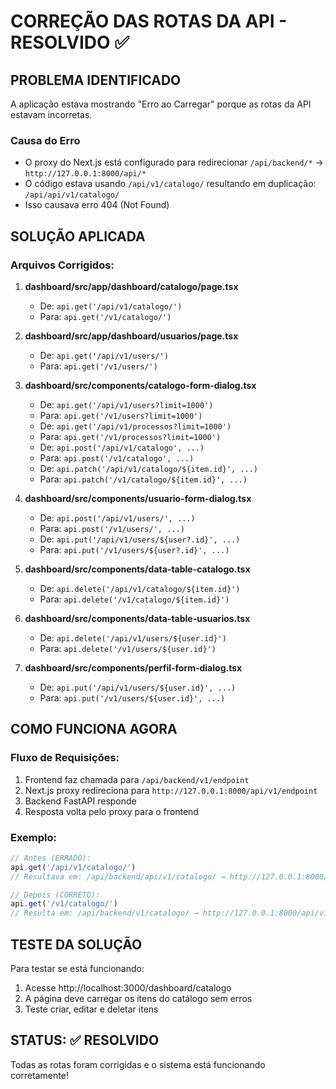 # CORREÇÃO DAS ROTAS DA API - RESOLVIDO ✅

## PROBLEMA IDENTIFICADO
A aplicação estava mostrando "Erro ao Carregar" porque as rotas da API estavam incorretas.

### Causa do Erro
- O proxy do Next.js está configurado para redirecionar `/api/backend/*` → `http://127.0.0.1:8000/api/*`
- O código estava usando `/api/v1/catalogo/` resultando em duplicação: `/api/api/v1/catalogo/`
- Isso causava erro 404 (Not Found)

## SOLUÇÃO APLICADA

### Arquivos Corrigidos:

1. **dashboard/src/app/dashboard/catalogo/page.tsx**
   - De: `api.get('/api/v1/catalogo/')`
   - Para: `api.get('/v1/catalogo/')`

2. **dashboard/src/app/dashboard/usuarios/page.tsx**
   - De: `api.get('/api/v1/users/')`
   - Para: `api.get('/v1/users/')`

3. **dashboard/src/components/catalogo-form-dialog.tsx**
   - De: `api.get('/api/v1/users?limit=1000')`
   - Para: `api.get('/v1/users?limit=1000')`
   - De: `api.get('/api/v1/processos?limit=1000')`
   - Para: `api.get('/v1/processos?limit=1000')`
   - De: `api.post('/api/v1/catalogo', ...)`
   - Para: `api.post('/v1/catalogo', ...)`
   - De: `api.patch('/api/v1/catalogo/${item.id}', ...)`
   - Para: `api.patch('/v1/catalogo/${item.id}', ...)`

4. **dashboard/src/components/usuario-form-dialog.tsx**
   - De: `api.post('/api/v1/users/', ...)`
   - Para: `api.post('/v1/users/', ...)`
   - De: `api.put('/api/v1/users/${user?.id}', ...)`
   - Para: `api.put('/v1/users/${user?.id}', ...)`

5. **dashboard/src/components/data-table-catalogo.tsx**
   - De: `api.delete('/api/v1/catalogo/${item.id}')`
   - Para: `api.delete('/v1/catalogo/${item.id}')`

6. **dashboard/src/components/data-table-usuarios.tsx**
   - De: `api.delete('/api/v1/users/${user.id}')`
   - Para: `api.delete('/v1/users/${user.id}')`

7. **dashboard/src/components/perfil-form-dialog.tsx**
   - De: `api.put('/api/v1/users/${user.id}', ...)`
   - Para: `api.put('/v1/users/${user.id}', ...)`

## COMO FUNCIONA AGORA

### Fluxo de Requisições:
1. Frontend faz chamada para `/api/backend/v1/endpoint`
2. Next.js proxy redireciona para `http://127.0.0.1:8000/api/v1/endpoint`
3. Backend FastAPI responde
4. Resposta volta pelo proxy para o frontend

### Exemplo:
```javascript
// Antes (ERRADO):
api.get('/api/v1/catalogo/') 
// Resultava em: /api/backend/api/v1/catalogo/ → http://127.0.0.1:8000/api/api/v1/catalogo/ ❌

// Depois (CORRETO):
api.get('/v1/catalogo/')
// Resulta em: /api/backend/v1/catalogo/ → http://127.0.0.1:8000/api/v1/catalogo/ ✅
```

## TESTE DA SOLUÇÃO

Para testar se está funcionando:

1. Acesse http://localhost:3000/dashboard/catalogo
2. A página deve carregar os itens do catálogo sem erros
3. Teste criar, editar e deletar itens

## STATUS: ✅ RESOLVIDO

Todas as rotas foram corrigidas e o sistema está funcionando corretamente!
